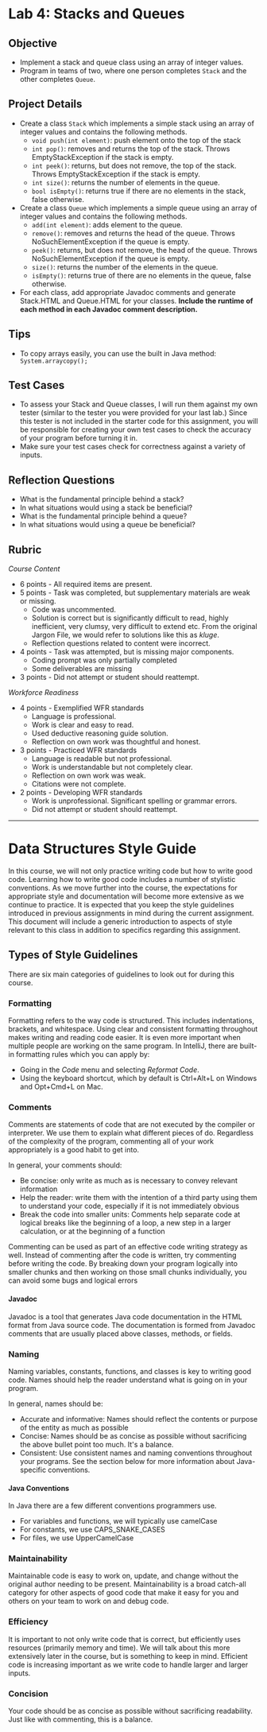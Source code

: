 # Lab 4: Stacks and Queues

## Objective

- Implement a stack and queue class using an array of integer values. 
- Program in teams of two, where one person completes `Stack` and the other completes `Queue`.

## Project Details

- Create a class `Stack` which implements a simple stack using an array of integer values and contains the following methods.
	- `void push(int element)`: push element onto the top of the stack
	- `int pop()`: removes and returns the top of the stack. Throws EmptyStackException if the stack is empty.
	- `int peek()`: returns, but does not remove, the top of the stack. Throws EmptyStackException if the stack is empty.
	- `int size()`: returns the number of elements in the queue.
	- `bool isEmpty()`: returns true if there are no elements in the stack, false otherwise.
- Create a class `Queue` which implements a simple queue using an array of integer values and contains the following methods.
	- `add(int element)`: adds element to the queue.
	- `remove()`: removes and returns the head of the queue. Throws NoSuchElementException if the queue is empty.
	- `peek()`: returns, but does not remove, the head of the queue. Throws NoSuchElementException if the queue is empty.
	- `size()`: returns the number of the elements in the queue.
	- `isEmpty()`: returns true of there are no elements in the queue, false otherwise.
- For each class, add appropriate Javadoc comments and generate Stack.HTML and Queue.HTML for your classes. **Include the runtime of each method in each Javadoc comment description.**

## Tips

- To copy arrays easily, you can use the built in Java method: ` System.arraycopy();`
## Test Cases

- To assess your Stack and Queue classes, I will run them against my own tester (similar to the tester you were provided for your last lab.) Since this tester is not included in the starter code for this assignment, you will be responsible for creating your own test cases to check the accuracy of your program before turning it in.
- Make sure your test cases check for correctness against a variety of inputs. 

## Reflection Questions

- What is the fundamental principle behind a stack?
- In what situations would using a stack be beneficial?
- What is the fundamental principle behind a queue?
- In what situations would using a queue be beneficial?

## Rubric

*Course Content*

- 6 points - All required items are present.
- 5 points - Task was completed, but supplementary materials are weak or missing.
    - Code was uncommented.
    - Solution is correct but is significantly difficult to read, highly inefficient, very clumsy, very difficult to extend etc. From the original Jargon File, we would refer to solutions like this as *kluge*.
    - Reflection questions related to content were incorrect.
- 4 points - Task was attempted, but is missing major components.
    - Coding prompt was only partially completed
    - Some deliverables are missing
- 3 points - Did not attempt or student should reattempt.

*Workforce Readiness*

- 4 points - Exemplified  WFR standards
    - Language is professional.
    - Work is clear and easy to read.
    - Used deductive reasoning guide solution.
    - Reflection on own work was thoughtful and honest.
- 3 points - Practiced WFR standards
    - Language is readable but not professional.
    - Work is understandable but not completely clear.
    - Reflection on own work was weak.
    - Citations were not complete.
- 2 points - Developing WFR standards
    - Work is unprofessional. Significant spelling or grammar errors.
    - Did not attempt or student should reattempt.

---

# Data Structures Style Guide  
  
In this course, we will not only practice writing code but how to write good code. Learning how to write good code  includes a number of stylistic conventions. As we move further into the course, the expectations for appropriate  style and documentation will become more extensive as we continue to practice. It is expected that you keep the style  guidelines introduced in previous assignments in mind during the current assignment. This document will include a generic introduction to aspects of style relevant to this class in addition to specifics regarding this assignment.  
  
## Types of Style Guidelines  
  
There are six main categories of guidelines to look out for during this course.  
  
### Formatting  
  
  
Formatting refers to the way code is structured. This includes indentations, brackets, and whitespace. Using clear and  consistent formatting throughout makes writing and reading code easier. It is even more important when multiple people  are working on the same program. In IntelliJ, there are built-in formatting rules which you can apply by:  
  
- Going in the _Code_ menu and selecting _Reformat Code_.  
- Using the keyboard shortcut, which by default is Ctrl+Alt+L on Windows and Opt+Cmd+L on Mac.  
  
### Comments  
  
Comments are statements of code that are not executed by the compiler or interpreter. We use them to explain what  different pieces of do. Regardless of the complexity of the program, commenting all of your work appropriately is a good  habit to get into.  
  
In general, your comments should:  
  
- Be concise: only write as much as is necessary to convey relevant information  
- Help the reader: write them with the intention of a third party using them to understand your code, especially if it  is not immediately obvious  
- Break the code into smaller units: Comments help separate code at logical breaks like the beginning of a loop, a new  step in a larger calculation, or at the beginning of a function  
  
Commenting can be used as part of an effective code writing strategy as well. Instead of commenting after the code is  written, try commenting before writing the code. By breaking down your program logically into smaller chunks and then  working on those small chunks individually, you can avoid some bugs and logical errors  
  
#### Javadoc  
  
Javadoc is a tool that generates Java code documentation in the HTML format from Java source code. The documentation is  formed from Javadoc comments that are usually placed above classes, methods, or fields.
### Naming  
  
Naming variables, constants, functions, and classes is key to writing good code. Names should help the reader understand  what is going on in your program.  
  
In general, names should be:  
  
- Accurate and informative: Names should reflect the contents or purpose of the entity as much as possible  
- Concise: Names should be as concise as possible without sacrificing the above bullet point too much. It's a balance.  
- Consistent: Use consistent names and naming conventions throughout your programs. See the section below for more  information about Java-specific conventions.  
  
#### Java Conventions  
  
In Java there are a few different conventions programmers use.  
  
- For variables and functions, we will typically use camelCase  
- For constants, we use CAPS_SNAKE_CASES  
- For files, we use UpperCamelCase  
  
### Maintainability  
  
Maintainable code is easy to work on, update, and change without the original author needing to be present.  Maintainability is a broad catch-all category for other aspects of good code that make it easy for you and others on  your team to work on and debug code.  
  
### Efficiency  
  
It is important to not only write code that is correct, but efficiently uses resources (primarily memory and time). We  will talk about this more extensively later in the course, but is something to keep in mind. Efficient code is  increasing important as we write code to handle larger and larger inputs.  
  
### Concision  
  
Your code should be as concise as possible without sacrificing readability. Just like with commenting, this is a  balance.  

